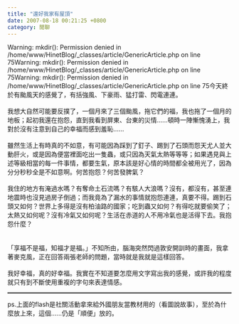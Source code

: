 ```yaml
---
title: "還好我家有屋頂"
date: 2007-08-18 00:21:25 +0800
category: 閒聊
---
```

Warning: mkdir(): Permission denied in /home/www/HinetBlog/_classes/article/GenericArticle.php on line 75Warning: mkdir(): Permission denied in /home/www/HinetBlog/_classes/article/GenericArticle.php on line 75Warning: mkdir(): Permission denied in /home/www/HinetBlog/_classes/article/GenericArticle.php on line 75<script src='http://blog.xuite.net/_common/AC_RunActiveContent.js' type='text/javascript'></script><script type='text/javascript'>AC_FL_RunContent('codebase','http://download.macromedia.com/pub/shockwave/cabs/flash/swflash.cab#version=6,0,29,0','height','371','width','495','src','/13066320','quality','high','pluginspage','http://www.macromedia.com/go/getflashplayer','movie','/13066320' );</script>今天終於有颱風天的感覺了，有括強風、下豪雨、猛打雷、閃電連連。<br /><br />我想大自然可能要反撲了，一個月來了三個颱風，拖它們的福，我也拖了一個月的地板；起初我還在抱怨，直到我看到屏東、台東的災情......頓時一陣慚愧湧上，我對於沒有注意到自己的幸福而感到羞恥......<br /><br />雖然生活上有時真的不如意，有可能因為踩到了釘子、踢到了石頭而怨天尤人並大動肝火，或是因為便當裡面吃出一隻蟲，或只因為天氣太熱等等等；如果遇見與上述等級相當的每一件事情，都要生氣，原本該是好心情的時間都全被用光了，因為分分秒秒全是不如意啊。何苦抱怨？何苦發脾氣？<br /><br />我住的地方有淹過水嗎？有奪命土石流嗎？有駭人大浪嗎？沒有，都沒有，甚至連地震時也沒見過房子倒過；而我竟為了漏水的事情就抱怨連連，真要不得。踢到石頭又如何？世界上多得是沒有柏油路的國家；吃到蟲又如何？有得吃就要偷笑了；太熱又如何呢？沒有冷氣又如何呢？生活在赤道的人不用冷氣也是活得下去。我抱怨什麼？<br /><br /><br />「享福不是福，知福才是福。」不知所由，腦海突然閃過敦安開訓時的畫面，我拿著麥克風，正在回答兩張老師的問題，當時就是我就是這樣回答。<br /><br />我好幸福，真的好幸福。我實在不知道要怎麼用文字寫出我的感覺，或許我的程度就只有到不斷使用重複的字句來表達情感。<br /><hr style="width: 100%; height: 2px;" />ps.上面的flash是社關活動拿來給外國朋友當教材用的（看圖說故事），至於為什麼放上來，這個......仍是「順便」放的。<br />
